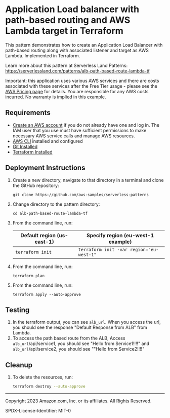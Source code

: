 # Application Load balancer with path-based routing and AWS Lambda target in Terraform

This pattern demonstrates how to create an Application Load Balancer with path-based routing along with associated listener and target as AWS Lambda. Implemented in Terraform.

Learn more about this pattern at Serverless Land Patterns: https://serverlessland.com/patterns/alb-path-based-route-lambda-tf

Important: this application uses various AWS services and there are costs associated with these services after the Free Tier usage - please see the [AWS Pricing page](https://aws.amazon.com/pricing/) for details. You are responsible for any AWS costs incurred. No warranty is implied in this example.

## Requirements

* [Create an AWS account](https://portal.aws.amazon.com/gp/aws/developer/registration/index.html) if you do not already have one and log in. The IAM user that you use must have sufficient permissions to make necessary AWS service calls and manage AWS resources.
* [AWS CLI](https://docs.aws.amazon.com/cli/latest/userguide/install-cliv2.html) installed and configured
* [Git Installed](https://git-scm.com/book/en/v2/Getting-Started-Installing-Git)
* [Terraform Installed](https://developer.hashicorp.com/terraform/downloads)

## Deployment Instructions

1. Create a new directory, navigate to that directory in a terminal and clone the GitHub repository:
    ``` 
    git clone https://github.com/aws-samples/serverless-patterns
    ```
2. Change directory to the pattern directory:
    ```
    cd alb-path-based-route-lambda-tf
    ```
3. From the command line, run:
   
    Default region (us-east-1) | Specify region (eu-west-1 example)
    ---------|----------
    ```terraform init``` | ```terraform init -var region="eu-west-1"```

4. From the command line, run:
    ```
    terraform plan
    ```
5. From the command line, run:
    ```
    terraform apply --auto-approve
    ```

## Testing

1. In the terraform output, you can see `alb_url`. When you access the url, you should see the response "Default Response from ALB" from Lambda.
2. To access the path based route from the ALB, Access `alb_url`/api/service1, you should see "Hello from Service1!!!!" and `alb_url`/api/service2, you should see ""Hello from Service2!!!!"


## Cleanup
 
1. To delete the resources, run:
    ```bash
    terraform destroy --auto-approve
    ```
----
Copyright 2023 Amazon.com, Inc. or its affiliates. All Rights Reserved.

SPDX-License-Identifier: MIT-0

